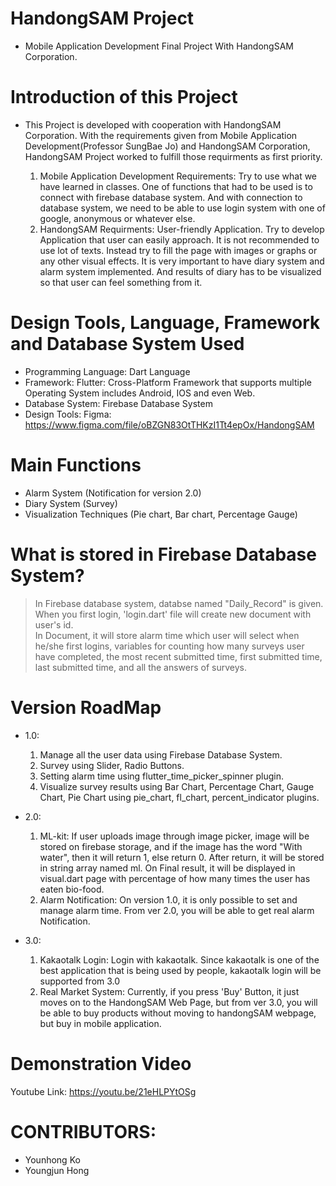 # HandongSAM Project
* Mobile Application Development Final Project With HandongSAM Corporation.

# Introduction of this Project
* This Project is developed with cooperation with HandongSAM Corporation. With the requirements given from Mobile Application Development(Professor SungBae Jo) and HandongSAM Corporation, HandongSAM Project worked to fulfill those requirments as first priority. 

  1. Mobile Application Development Requirements: Try to use what we have learned in classes. One of functions that had to be used is to connect with firebase database system. And with connection to database system, we need to be able to use login system with one of google, anonymous or whatever else.
  2. HandongSAM Requirments: User-friendly Application. Try to develop Application that user can easily approach. It is not recommended to use lot of texts. Instead try to fill the page with images or graphs or any other visual effects. It is very important to have diary system and alarm system implemented. And results of diary has to be visualized so that user can feel something from it.

# Design Tools, Language, Framework and Database System Used
* Programming Language: Dart Language
* Framework: Flutter: Cross-Platform Framework that supports multiple Operating System includes Android, IOS and even Web.
* Database System: Firebase Database System
* Design Tools: Figma: https://www.figma.com/file/oBZGN83OtTHKzI1Tt4epOx/HandongSAM

# Main Functions
* Alarm System (Notification for version 2.0)
* Diary System (Survey)
* Visualization Techniques (Pie chart, Bar chart, Percentage Gauge)

# What is stored in Firebase Database System?
> In Firebase database system, databse named "Daily_Record" is given. When you first login, 'login.dart' file will create new document with user's id.<br>
> In Document, it will store alarm time which user will select when he/she first logins, variables for counting how many surveys user have completed, the most recent submitted time, first submitted time, last submitted time, and all the answers of surveys.

# Version RoadMap
* 1.0:
  1. Manage all the user data using Firebase Database System.
  2. Survey using Slider, Radio Buttons.
  3. Setting alarm time using flutter_time_picker_spinner plugin.
  4. Visualize survey results using Bar Chart, Percentage Chart, Gauge Chart, Pie Chart using pie_chart, fl_chart, percent_indicator plugins.

* 2.0:
  1. ML-kit: If user uploads image through image picker, image will be stored on firebase storage, and if the image has the word "With water", then it will return 1, else return 0. After return, it will be stored in string array named ml. On Final result, it will be displayed in visual.dart page with percentage of how many times the user has eaten bio-food.
  2. Alarm Notification: On version 1.0, it is only possible to set and manage alarm time. From ver 2.0, you will be able to get real alarm Notification.

* 3.0:
  1. Kakaotalk Login: Login with kakaotalk. Since kakaotalk is one of the best application that is being used by people, kakaotalk login will be supported from 3.0
  2. Real Market System: Currently, if you press 'Buy' Button, it just moves on to the HandongSAM Web Page, but from ver 3.0, you will be able to buy products without moving to handongSAM webpage, but buy in mobile application.
  
# Demonstration Video
Youtube Link: https://youtu.be/21eHLPYtOSg

# CONTRIBUTORS:
* Younhong Ko
* Youngjun Hong
